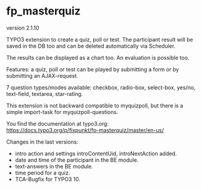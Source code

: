 # fp_masterquiz

version 2.1.10

TYPO3 extension to create a quiz, poll or test. The participant result will be saved in the DB too and can be deleted automatically via Scheduler.

The results can be displayed as a chart too. An evaluation is possible too.

Features: a quiz, poll or test can be played by submitting a form or by submitting an AJAX-request.

7 question types/modes available: checkbox, radio-box, select-box, yes/no, text-field, textarea, star-rating.

This extension is not backward compatible to myquizpoll, but there is a simple import-task for myquizpoll-questions.

You find the documentation at typo3.org: https://docs.typo3.org/p/fixpunkt/fp-masterquiz/master/en-us/

Changes in the last versions:
- intro action and settings introContentUid, introNextAction added.
- date and time of the participant in the BE module.
- text-answers in the BE module.
- time period for a quiz.
- TCA-Bugfix for TYPO3 10.